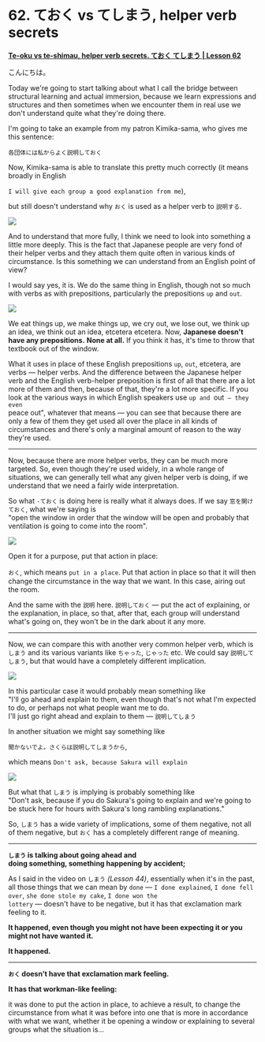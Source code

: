 # **62. ておく vs てしまう, helper verb secrets**

[**Te-oku vs te-shimau, helper verb secrets. ておく てしまう | Lesson 62**](https://www.youtube.com/watch?v=q6vDkjv4ac0&list=PLg9uYxuZf8x_A-vcqqyOFZu06WlhnypWj&index=64&pp=iAQB)

こんにちは。

Today we're going to start talking about what I call the bridge between structural learning and actual immersion, because we learn expressions and structures and then sometimes when we encounter them in real use we don't understand quite what they're doing there.

I'm going to take an example from my patron Kimika-sama, who gives me this sentence:

<code>各団体には私からよく説明しておく</code>

Now, Kimika-sama is able to translate this pretty much correctly (it means broadly in English

<code>I will give each group a good explanation from me</code>),

but still doesn't understand why <code>おく</code> is used as a helper verb to <code>説明する</code>.

![](../media/image807.webp)

And to understand that more fully, I think we need to look into something a little more deeply. This is the fact that Japanese people are very fond of their helper verbs and they attach them quite often in various kinds of circumstance. Is this something we can understand from an English point of view?

I would say yes, it is. We do the same thing in English, though not so much with verbs as with prepositions, particularly the prepositions <code>up</code> and <code>out</code>.

![](../media/image536.webp)

We eat things up, we make things up, we cry out, we lose out, we think up an idea, we think out an idea, etcetera etcetera. Now, **Japanese doesn't have any prepositions.** **None at all.** If you think it has, it's time to throw that textbook out of the window.

What it uses in place of these English prepositions <code>up</code>, <code>out</code>, etcetera, are verbs — helper verbs. And the difference between the Japanese helper verb and the English verb-helper preposition is first of all that there are a lot more of them and then, because of that, they're a lot more specific. If you look at the various ways in which English speakers use <code>up and </code>out<code> — they even </code>peace out", whatever that means — you can see that because there are only a few of them they get used all over the place in all kinds of circumstances and there's only a marginal amount of reason to the way they're used.

---

Now, because there are more helper verbs, they can be much more targeted. So, even though they're used widely, in a whole range of situations, we can generally tell what any given helper verb is doing, if we understand that we need a fairly wide interpretation.

So what <code>-ておく</code> is doing here is really what it always does. If we say <code>窓を開けておく</code>, what we're saying is  
"open the window in order that the window will be open and probably that ventilation is going to come into the room".

![](../media/image784.webp)

Open it for a purpose, put that action in place:

<code>おく</code>, which means <code>put in a place</code>. Put that action in place so that it will then　  
change the circumstance in the way that we want. In this case, airing out the room.

And the same with the <code>説明</code> here. <code>説明しておく</code> — put the act of explaining, or the explanation, in place, so that, after that, each group will understand what's going on, they won't be in the dark about it any more.

---

Now, we can compare this with another very common helper verb, which is <code>しまう</code> and its various variants like <code>ちゃった</code>, <code>じゃった</code> etc. We could say <code>説明してしまう</code>, but that would have a completely different implication.

![](../media/image613.webp)

In this particular case it would probably mean something like  
"I'll go ahead and explain to them, even though that's not what I'm expected to do, or perhaps not what people want me to do.  
I'll just go right ahead and explain to them — <code>説明してしまう</code> 

In another situation we might say something like

<code>聞かないでよ。さくらは説明してしまうから</code>,

which means <code>Don't ask, because Sakura will explain</code>

![](../media/image688.webp)

But what that <code>しまう</code> is implying is probably something like  
"Don't ask, because if you do Sakura's going to explain and we're going to be stuck here for hours with Sakura's long rambling explanations."

So, <code>しまう</code> has a wide variety of implications, some of them negative, not all of them negative, but <code>おく</code> has a completely different range of meaning.

---

**<code>しまう</code> is talking about going ahead and  
doing something, something happening by accident;**

As I said in the video on <code>しまう</code> *(Lesson 44)*, essentially when it's in the past, all those things that we can mean by <code>done</code> — <code>I done explained</code>, <code>I done fell over</code>, <code>she done stole my cake</code>, <code>I done won the lottery</code> — doesn't have to be negative, but it has that exclamation mark feeling to it.

**It happened, even though you might not have been expecting it or you might not have wanted it.**

**It happened.**

---

**<code>おく</code> doesn't have that exclamation mark feeling.**

**It has that workman-like feeling:**

it was done to put the action in place, to achieve a result, to change the circumstance from what it was before into one that is more in accordance with what we want, whether it be opening a window or explaining to several groups what the situation is…
